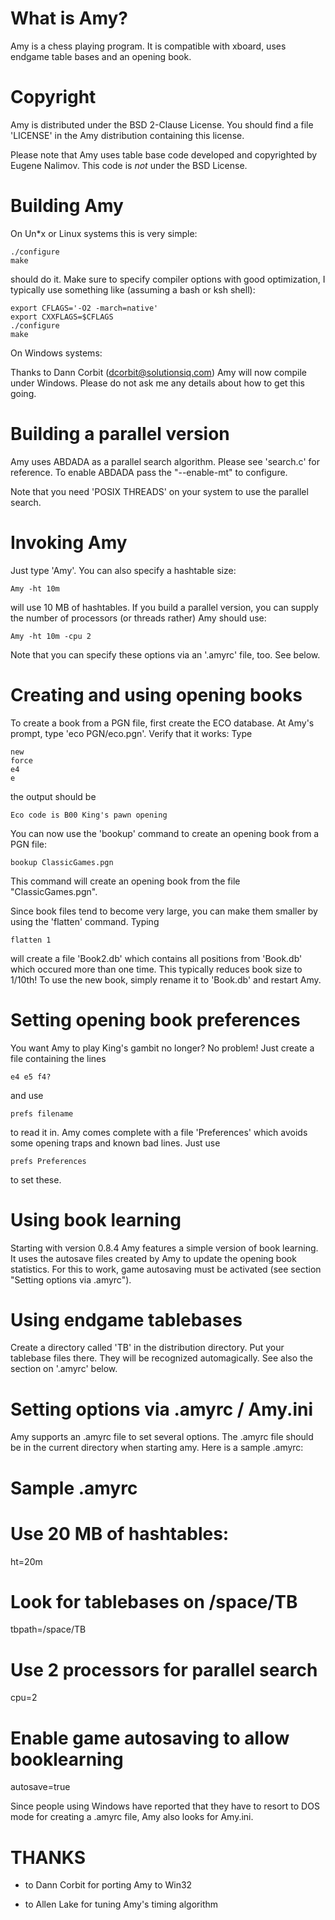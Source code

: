 
What is Amy?
============

Amy is a chess playing program.  It is compatible with xboard, uses endgame
table bases and an opening book.

Copyright
=========

Amy is distributed under the BSD 2-Clause License. You should find a file
'LICENSE' in the Amy distribution containing this license.

Please note that Amy uses table base code developed and copyrighted by
Eugene Nalimov. This code is *not* under the BSD License.

Building Amy
============

On Un*x or Linux systems this is very simple:

	./configure
	make

should do it. Make sure to specify compiler options with good optimization, I
typically use something like (assuming a bash or ksh shell):

	export CFLAGS='-O2 -march=native'
	export CXXFLAGS=$CFLAGS
	./configure
	make

On Windows systems:

Thanks to Dann Corbit (dcorbit@solutionsiq.com) Amy will now compile under
Windows. Please do not ask me any details about how to get this going.


Building a parallel version
===========================

Amy uses ABDADA as a parallel search algorithm. Please see 'search.c' for
reference. To enable ABDADA pass the "--enable-mt" to configure.

Note that you need 'POSIX THREADS' on your system to use the parallel search.


Invoking Amy
============

Just type 'Amy'. You can also specify a hashtable size:

	Amy -ht 10m
	
will use 10 MB of hashtables. If you build a parallel version, you can supply
the number of processors (or threads rather) Amy should use:

	Amy -ht 10m -cpu 2

Note that you can specify these options via an '.amyrc' file, too. See below.
	
 

Creating and using opening books
================================

To create a book from a PGN file, first create the ECO database. At Amy's
prompt, type 'eco PGN/eco.pgn'. Verify that it works: Type 

	new
	force
	e4
	e

the output should be 

	Eco code is B00 King's pawn opening

You can now use the 'bookup' command to create an opening book from a PGN file:

	bookup ClassicGames.pgn

This command will create an opening book from the file "ClassicGames.pgn".

Since book files tend to become very large, you can make them smaller by using
the 'flatten' command. Typing

	flatten 1

will create a file 'Book2.db' which contains all positions from 'Book.db' which
occured more than one time. This typically reduces book size to 1/10th! To use
the new book, simply rename it to 'Book.db' and restart Amy.


Setting opening book preferences
================================

You want Amy to play King's gambit no longer? No problem! Just create a file
containing the lines

	e4 e5 f4?

and use 

	prefs filename

to read it in. Amy comes complete with a file 'Preferences' which avoids some
opening traps and known bad lines. Just use

	prefs Preferences

to set these.


Using book learning
===================

Starting with version 0.8.4 Amy features a simple version of book learning.
It uses the autosave files created by Amy to update the opening book statistics.
For this to work, game autosaving must be activated (see section "Setting 
options via .amyrc").


Using endgame tablebases
========================

Create a directory called 'TB' in the distribution directory. Put your 
tablebase files there. They will be recognized automagically. See also the
section on '.amyrc' below.


Setting options via .amyrc / Amy.ini
====================================

Amy supports an .amyrc file to set several options. The .amyrc file should be
in the current directory when starting amy. Here is a sample .amyrc:

#
# Sample .amyrc 
#
# Use 20 MB of hashtables:
ht=20m
#
# Look for tablebases on /space/TB
tbpath=/space/TB
#
# Use 2 processors for parallel search
cpu=2
#
# Enable game autosaving to allow booklearning
autosave=true

Since people using Windows have reported that they have to resort to DOS mode
for creating a .amyrc file, Amy also looks for Amy.ini.


THANKS
======

- to Dann Corbit for porting Amy to Win32

- to Allen Lake for tuning Amy's timing algorithm

